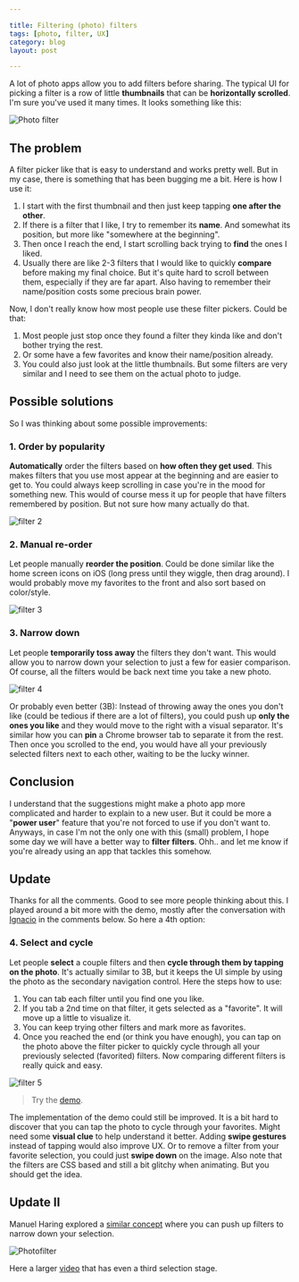 ```yaml
---

title: Filtering (photo) filters
tags: [photo, filter, UX]
category: blog
layout: post

---
```


A lot of photo apps allow you to add filters before sharing. The typical UI for picking a filter is a row of little __thumbnails__ that can be __horizontally scrolled__. I'm sure you've used it many times. It looks something like this:

![Photo filter](/img/posts/filter-1.jpg)

## The problem
A filter picker like that is easy to understand and works pretty well. But in my case, there is something that has been bugging me a bit. Here is how I use it:

1. I start with the first thumbnail and then just keep tapping __one after the other__.
2. If there is a filter that I like, I try to remember its __name__. And somewhat its position, but more like "somewhere at the beginning".
3. Then once I reach the end, I start scrolling back trying to __find__ the ones I liked.
4. Usually there are like 2-3 filters that I would like to quickly __compare__ before making my final choice. But it's quite hard to scroll between them, especially if they are far apart. Also having to remember their name/position costs some precious brain power.

Now, I don't really know how most people use these filter pickers. Could be that:

1. Most people just stop once they found a filter they kinda like and don't bother trying the rest.
2. Or some have a few favorites and know their name/position already.
3. You could also just look at the little thumbnails. But some filters are very similar and I need to see them on the actual photo to judge.

## Possible solutions
So I was thinking about some possible improvements:

### 1. Order by popularity
__Automatically__ order the filters based on __how often they get used__. This makes filters that you use most appear at the beginning and are easier to get to. You could always keep scrolling in case you're in the mood for something new. This would of course mess it up for people that have filters remembered by position. But not sure how many actually do that.

![filter 2](/img/posts/filter-2.jpg)


### 2. Manual re-order
Let people manually __reorder the position__. Could be done similar like the home screen icons on iOS (long press until they wiggle, then drag around). I would probably move my favorites to the front and also sort based on color/style.

![filter 3](/img/posts/filter-3.jpg)



### 3. Narrow down
Let people __temporarily toss away__ the filters they don't want. This would allow you to narrow down your selection to just a few for easier comparison. Of course, all the filters would be back next time you take a new photo.

![filter 4](/img/posts/filter-4.gif)

Or probably even better (3B): Instead of throwing away the ones you don't like (could be tedious if there are a lot of filters), you could push up __only the ones you like__ and they would move to the right with a visual separator. It's similar how you can __pin__ a Chrome browser tab to separate it from the rest. Then once you scrolled to the end, you would have all your previously selected filters next to each other, waiting to be the lucky winner.


## Conclusion

I understand that the suggestions might make a photo app more complicated and harder to explain to a new user. But it could be more a "__power user__" feature that you're not forced to use if you don't want to. Anyways, in case I'm not the only one with this (small) problem, I hope some day we will have a better way to __filter filters__. Ohh.. and let me know if you're already using an app that tackles this somehow.






## Update

Thanks for all the comments. Good to see more people thinking about this. I played around a bit more with the demo, mostly after the conversation with [Ignacio](https://twitter.com/iign) in the comments below. So here a 4th option:

### 4. Select and cycle
Let people __select__ a couple filters and then __cycle through them by tapping on the photo__. It's actually similar to 3B, but it keeps the UI simple by using the photo as the secondary navigation control. Here the steps how to use:

1. You can tab each filter until you find one you like.
2. If you tab a 2nd time on that filter, it gets selected as a "favorite". It will move up a little to visualize it.
3. You can keep trying other filters and mark more as favorites.
4. Once you reached the end (or think you have enough), you can tap on the photo above the filter picker to quickly cycle through all your previously selected (favorited) filters. Now comparing different filters is really quick and easy.

![filter 5](/img/posts/filter-5.gif)

> Try the [demo](http://simurai.com/demo/filter/).

The implementation of the demo could still be improved. It is a bit hard to discover that you can tap the photo to cycle through your favorites. Might need some __visual clue__ to help understand it better. Adding __swipe gestures__ instead of tapping would also improve UX. Or to remove a filter from your favorite selection, you could just __swipe down__ on the image. Also note that the filters are CSS based and still a bit glitchy when animating. But you should get the idea.


## Update II

Manuel Haring explored a [similar concept](http://drbl.in/omCo) where you can push up filters to narrow down your selection.

<img alt="Photofilter" src="https://d13yacurqjgara.cloudfront.net/users/86752/screenshots/2002430/photofilter.gif" style="max-width: 400px;">

Here a larger [video](https://dl.dropboxusercontent.com/u/95309344/find-filters-concept.mp4) that has even a third selection stage.
